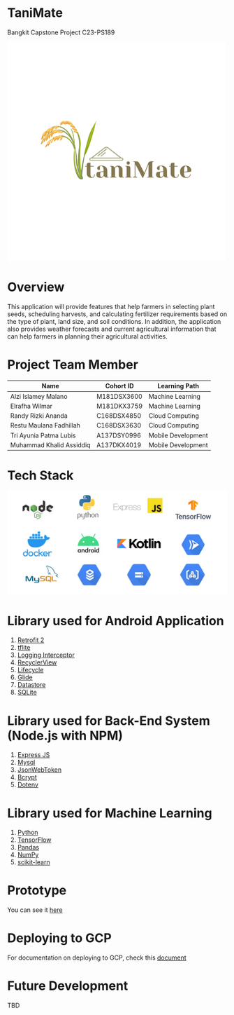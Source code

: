 # TaniMate
Bangkit Capstone Project C23-PS189

![Logo TaniMate](Logo.png)

# Overview
This application will provide features that help farmers in selecting plant seeds, scheduling harvests, and calculating fertilizer requirements based on the type of plant, land size, and soil conditions. In addition, the application also provides weather forecasts and current agricultural information that can help farmers in planning their agricultural activities.

# Project Team Member
| Name  | Cohort ID | Learning Path      |
|-------|------|-----------|
| Alzi Islamey Malano  | M181DSX3600   | Machine Learning   |
| Elrafha Wilmar  | M181DKX3759   | Machine Learning   |
| Randy Rizki Ananda  | C168DSX4850   | Cloud Computing  |
| Restu Maulana Fadhillah  | C168DSX3630   | Cloud Computing  |
| Tri Ayunia Patma Lubis  | A137DSY0996   | Mobile Development  |
| Muhammad Khalid Assiddiq  | A137DKX4019   | Mobile Development  |

# Tech Stack
![Tech Stack](TechStack.jpg)

# Library used for Android Application
1. [Retrofit 2](https://square.github.io/retrofit/)
2. [tflite](https://www.tensorflow.org/lite?hl=id)
3. [Logging Interceptor](https://square.github.io/okhttp/3.x/logging-interceptor/index.html?okhttp3/logging/HttpLoggingInterceptor.html)
4. [RecyclerView](https://developer.android.com/guide/topics/ui/layout/recyclerview)
5. [Lifecycle](https://developer.android.com/jetpack/androidx/releases/lifecycle)
6. [Glide](https://github.com/bumptech/glide)
7. [Datastore](https://developer.android.com/topic/libraries/architecture/datastore)
8. [SQLite](https://developer.android.com/jetpack/androidx/releases/sqlite)

# Library used for Back-End System (Node.js with NPM)
1. [Express JS](https://expressjs.com/)
2. [Mysql](https://www.npmjs.com/package/mysql)
3. [JsonWebToken](https://www.npmjs.com/package/jsonwebtoken)
4. [Bcrypt](https://www.npmjs.com/package/bcrypt)
5. [Dotenv](https://www.npmjs.com/package/dotenv)

# Library used for Machine Learning
1. [Python](https://www.python.org/)
2. [TensorFlow](https://www.tensorflow.org/)
3. [Pandas](https://pandas.pydata.org/)
4. [NumPy](https://numpy.org/)
5. [scikit-learn](https://scikit-learn.org/)

# Prototype
You can see it [here](https://www.figma.com/file/gh6yJNON3OoaMvkhsxBjJA/Capstone-Project-(TaniMate)-team-library?type=design&node-id=1840%3A642&t=97RVvhprK9sbCp1H-1)

# Deploying to GCP
For documentation on deploying to GCP, check this [document](https://github.com/ttrrayl/TaniMate/blob/master/Cloud%20Computing/docs/gcp_deploy.md)

# Future Development
TBD

